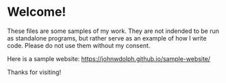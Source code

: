 # Welcome!

These files are some samples of my work. They are not indended to be run as standalone programs, but rather serve as an example of how I write code.
Please do not use them without my consent.

Here is a sample website:
  https://johnwdolph.github.io/sample-website/

Thanks for visiting!
